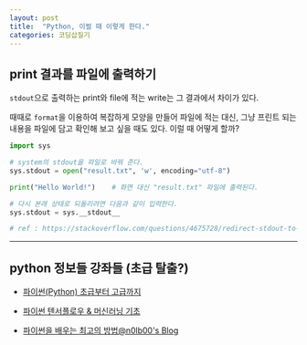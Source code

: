 ```yaml
---
layout: post
title:  "Python, 이럴 때 이렇게 한다."
categories: 코딩삽질기
---
```


## print 결과를 파일에 출력하기

`stdout`으로 출력하는 print와 file에 적는 write는 그 결과에서 차이가 있다.

때때로 `format`을 이용하여 복잡하게 모양을 만들어 파일에 적는 대신, 그냥 프린트 되는 내용을 파일에 담고 확인해 보고 싶을 때도 있다. 이럴 때 어떻게 할까?

```python
import sys

# system의 stdout을 파일로 바꿔 준다.
sys.stdout = open("result.txt", 'w', encoding="utf-8")

print("Hello World!")    # 화면 대신 "result.txt" 파일에 출력된다.

# 다시 본래 상태로 되돌리려면 다음과 같이 입력한다.
sys.stdout = sys.__stdout__

# ref : https://stackoverflow.com/questions/4675728/redirect-stdout-to-a-file-in-python
```



***

## python 정보들 강좌들 (초급 탈출?)

* [파이썬(Python) 초급부터 고급까지](https://www.youtube.com/playlist?list=PLRx0vPvlEmdD8u2rzxmQ-L97jHTHiiDdy)

* [파이썬 텐서플로우 & 머신러닝 기초](https://www.youtube.com/playlist?list=PLRx0vPvlEmdAbnmLH9yh03cw9UQU_o7PO)

* [파이썬을 배우는 최고의 방법@n0lb00's Blog](https://nolboo.kim/blog/2014/08/10/the-best-way-to-learn-python/)
